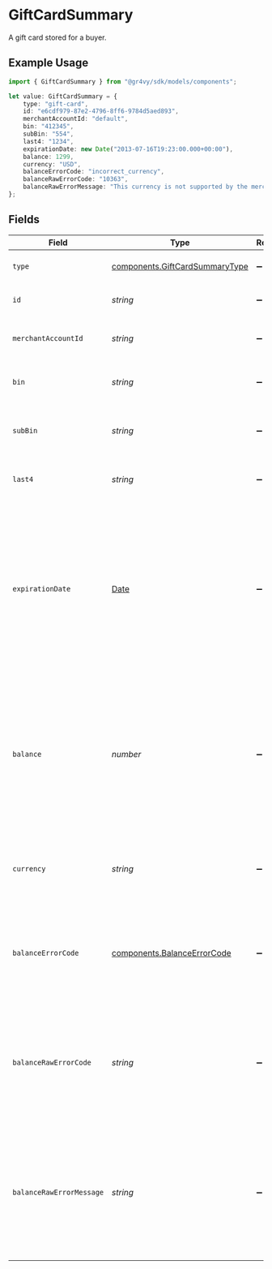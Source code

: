 # GiftCardSummary

A gift card stored for a buyer.

## Example Usage

```typescript
import { GiftCardSummary } from "@gr4vy/sdk/models/components";

let value: GiftCardSummary = {
    type: "gift-card",
    id: "e6cdf979-87e2-4796-8ff6-9784d5aed893",
    merchantAccountId: "default",
    bin: "412345",
    subBin: "554",
    last4: "1234",
    expirationDate: new Date("2013-07-16T19:23:00.000+00:00"),
    balance: 1299,
    currency: "USD",
    balanceErrorCode: "incorrect_currency",
    balanceRawErrorCode: "10363",
    balanceRawErrorMessage: "This currency is not supported by the merchant.",
};
```

## Fields

| Field                                                                                                                                                           | Type                                                                                                                                                            | Required                                                                                                                                                        | Description                                                                                                                                                     | Example                                                                                                                                                         |
| --------------------------------------------------------------------------------------------------------------------------------------------------------------- | --------------------------------------------------------------------------------------------------------------------------------------------------------------- | --------------------------------------------------------------------------------------------------------------------------------------------------------------- | --------------------------------------------------------------------------------------------------------------------------------------------------------------- | --------------------------------------------------------------------------------------------------------------------------------------------------------------- |
| `type`                                                                                                                                                          | [components.GiftCardSummaryType](../../models/components/giftcardsummarytype.md)                                                                                | :heavy_minus_sign:                                                                                                                                              | The type of this resource.                                                                                                                                      | gift-card                                                                                                                                                       |
| `id`                                                                                                                                                            | *string*                                                                                                                                                        | :heavy_minus_sign:                                                                                                                                              | The ID of this gift card.                                                                                                                                       | e6cdf979-87e2-4796-8ff6-9784d5aed893                                                                                                                            |
| `merchantAccountId`                                                                                                                                             | *string*                                                                                                                                                        | :heavy_minus_sign:                                                                                                                                              | The unique ID for a merchant account.                                                                                                                           | default                                                                                                                                                         |
| `bin`                                                                                                                                                           | *string*                                                                                                                                                        | :heavy_minus_sign:                                                                                                                                              | The first 6 digits of the full gift card number.                                                                                                                | 412345                                                                                                                                                          |
| `subBin`                                                                                                                                                        | *string*                                                                                                                                                        | :heavy_minus_sign:                                                                                                                                              | The 3 digits after the `bin` of the full gift card number.                                                                                                      | 554                                                                                                                                                             |
| `last4`                                                                                                                                                         | *string*                                                                                                                                                        | :heavy_minus_sign:                                                                                                                                              | The last 4 digits for the gift card.                                                                                                                            | 1234                                                                                                                                                            |
| `expirationDate`                                                                                                                                                | [Date](https://developer.mozilla.org/en-US/docs/Web/JavaScript/Reference/Global_Objects/Date)                                                                   | :heavy_minus_sign:                                                                                                                                              | The date and time when this gift card expires. This is a full<br/>date/time and may be more accurate than the actual expiry date<br/>received by the gift card service. | 2013-07-16T19:23:00.000+00:00                                                                                                                                   |
| `balance`                                                                                                                                                       | *number*                                                                                                                                                        | :heavy_minus_sign:                                                                                                                                              | The amount remaining on the balance for this gift card according to the<br/>gift card service. This may be `null` if the balance could not be fetched.          | 1299                                                                                                                                                            |
| `currency`                                                                                                                                                      | *string*                                                                                                                                                        | :heavy_minus_sign:                                                                                                                                              | The ISO-4217 currency code that this gift card has a balance for.                                                                                               | USD                                                                                                                                                             |
| `balanceErrorCode`                                                                                                                                              | [components.BalanceErrorCode](../../models/components/balanceerrorcode.md)                                                                                      | :heavy_minus_sign:                                                                                                                                              | If the last balance update failed, this will contain the<br/>internal code for this error.                                                                      | incorrect_currency                                                                                                                                              |
| `balanceRawErrorCode`                                                                                                                                           | *string*                                                                                                                                                        | :heavy_minus_sign:                                                                                                                                              | If the last balance update failed, this will contain the<br/>the raw error code received from the gift card provider.                                           | 10363                                                                                                                                                           |
| `balanceRawErrorMessage`                                                                                                                                        | *string*                                                                                                                                                        | :heavy_minus_sign:                                                                                                                                              | If the last balance update failed, this will contain the<br/>the raw error message received from the gift card provider.                                        | This currency is not supported by the merchant.                                                                                                                 |